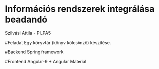 # Információs rendszerek integrálása beadandó
Szilvási Attila - PILPA5

#Feladat
Egy könyvtár (könyv kölcsönző) készítése.

#Backend
Spring framework

#Frontend
Angular-9 + Angular Material
